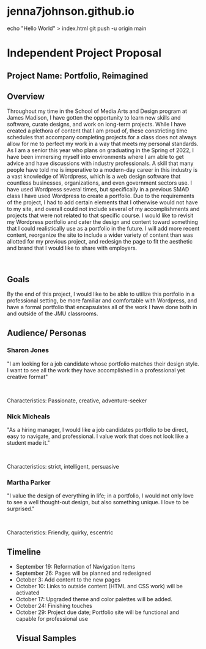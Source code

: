 # jenna7johnson.github.io
echo "Hello World" > index.html
git push -u origin main

<h1>Independent Project Proposal</h1>
<h2> Project Name: Portfolio, Reimagined</h2>
<h2> Overview</h2>
<p>Throughout my time in the School of Media Arts and Design program at James Madison, I have gotten the opportunity to learn new skills and software, curate designs, and work on long-term projects. While I have created a plethora of content that I am proud of, these constricting time schedules that accompany completing projects for a class does not always allow for me to perfect my work in a way that meets my personal standards. As I am a senior this year who plans on graduating in the Spring of 2022, I have been immersing myself into environments where I am able to get advice and have discussions with industry professionals. A skill that many people have told me is imperative to a modern-day career in this industry is a vast knowledge of Wordpress, which is a web design software that countless businesses, organizations, and even government sectors use. I have used Wordpress several times, but specifically in a previous SMAD class I have used Wordpress to create a portfolio. Due to the requirements of the project, I had to add certain elements that I otherwise would not have to my site, and overall could not include several of my accomplishments and projects that were not related to that specific course. I would like to revisit my Wordpress portfolio and cater the design and content toward something that I could realistically use as a portfolio in the future. I will add more recent content, reorganize the site to include a wider variety of content than was allotted for my previous project, and redesign the page to fit the aesthetic and brand that I would like to share with employers. </p>
<br>
<h2>Goals</h2>
<p>By the end of this project, I would like to be able to utilize this portfolio in a professional setting, be more familiar and comfortable with Wordpress, and have a formal portfolio that encapsulates all of the work I have done both in and outside of the JMU classrooms. </p>
<h2>Audience/ Personas</h2>
<h3>Sharon Jones</h3>
<p>"I am looking for a job candidate whose portfolio matches their design style. I want to see all the work they have accomplished in a professional yet creative format" </p> <br>
<p> Characteristics: Passionate, creative, adventure-seeker</p>
<h3> Nick Micheals</h3>
<p> "As a hiring manager, I would like a job candidates portfolio to be direct, easy to navigate, and professional. I value work that does not look like a student made it." </p> <br>
<p> Characteristics: strict, intelligent, persuasive</p>
<h3> Martha Parker </h3>
<p> "I value the design of everything in life; in a portfolio, I would not only love to see a well thought-out design, but also something unique. I love to be surprised." </p> <br>
<p> Characteristics: Friendly, quirky, escentric </p>
<h2> Timeline</h2>
<ul>
	<li>September 19: Reformation of Navigation Items </li>
	<li>September 26: Pages will be planned and redesigned</li>
	<li>October 3: Add content to the new pages </li>
	<li>October 10: Links to outside content (HTML and CSS work) will be activated </li>
	<li>October 17: Upgraded theme and color palettes will be added.</li>
	<li>October 24: Finishing touches </li>
<li>October 29: Project due date; Portfolio site will be functional and capable for professional use </li>

<h2>Visual Samples </h2>
	

